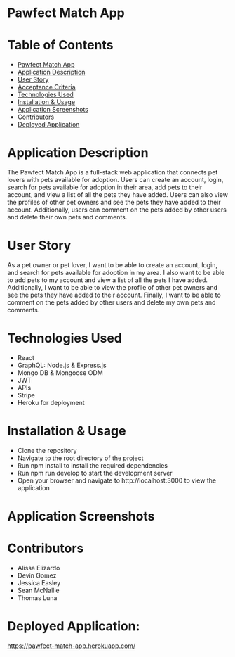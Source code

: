 # Pawfect Match App

# Table of Contents

- [Pawfect Match App](#pawfect-match-app)
- [Application Description](#application-description)
- [User Story](#user-story)
- [Acceptance Criteria](#acceptance-criteria)
- [Technologies Used](#technologies-used)
- [Installation & Usage](#installation--usage)
- [Application Screenshots](#application-screenshots)
- [Contributors](#contributors)
- [Deployed Application](#deployed-application)

# Application Description
The Pawfect Match App is a full-stack web application that connects pet lovers with pets available for adoption. Users can create an account, login, search for pets available for adoption in their area, add pets to their account, and view a list of all the pets they have added. Users can also view the profiles of other pet owners and see the pets they have added to their account. Additionally, users can comment on the pets added by other users and delete their own pets and comments.

# User Story
As a pet owner or pet lover, I want to be able to create an account, login, and search for pets available for adoption in my area. I also want to be able to add pets to my account and view a list of all the pets I have added. Additionally, I want to be able to view the profile of other pet owners and see the pets they have added to their account. Finally, I want to be able to comment on the pets added by other users and delete my own pets and comments.

# Technologies Used
* React
* GraphQL: Node.js & Express.js
* Mongo DB & Mongoose ODM
* JWT
* APIs
* Stripe 
* Heroku for deployment

# Installation & Usage
- Clone the repository
- Navigate to the root directory of the project
- Run npm install to install the required dependencies
- Run npm run develop to start the development server
- Open your browser and navigate to http://localhost:3000 to view the application

# Application Screenshots

# Contributors
* Alissa Elizardo
* Devin Gomez
* Jessica Easley
* Sean McNallie
* Thomas Luna

# Deployed Application:

 https://pawfect-match-app.herokuapp.com/
